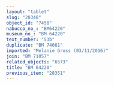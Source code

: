 ```yaml
---
layout: "tablet"
slug: "28348"
object_id: "7458"
nabucco_no_: "BM64220"
museum_no_: "BM 64220"
text_number: "53b"
duplicate: "BM 74661"
imported: "Melanie Gross (03/11/2016)"
join: "BM 71057"
related_objects: "6573"
title: "BM 64220"
previous_item: "28351"
---
```

